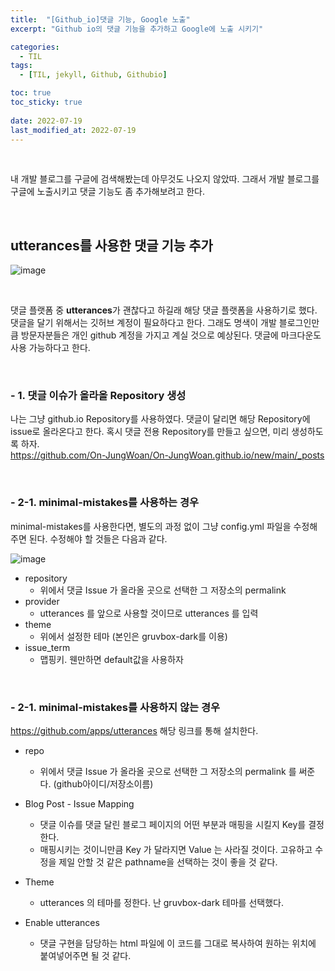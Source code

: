 ```yaml
---
title:  "[Github_io]댓글 기능, Google 노출"
excerpt: "Github io의 댓글 기능을 추가하고 Google에 노출 시키기"

categories:
  - TIL
tags:
  - [TIL, jekyll, Github, Githubio]

toc: true
toc_sticky: true
 
date: 2022-07-19
last_modified_at: 2022-07-19
---
```


<br>

내 개발 블로그를 구글에 검색해봤는데 아무것도 나오지 않았따. 
그래서 개발 블로그를 구글에 노출시키고 댓글 기능도 좀 추가해보려고 한다.

<br>

## utterances를 사용한 댓글 기능 추가
![image](https://user-images.githubusercontent.com/84084372/179539589-1b54e5a6-3441-4535-bf95-55389139ff76.png)

<br>

댓글 플랫폼 중 **utterances**가 괜찮다고 하길래 해당 댓글 플랫폼을 사용하기로 했다. 
댓글을 달기 위해서는 깃허브 계정이 필요하다고 한다. 
그래도 명색이 개발 블로그인만큼 방문자분들은 개인 github 계정을 가지고 계실 것으로 예상된다. 
댓글에 마크다운도 사용 가능하다고 한다.

<br>

### - **1. 댓글 이슈가 올라올 Repository 생성** <br>
나는 그냥 github.io Repository를 사용하였다. 
댓글이 달리면 해당 Repository에 issue로 올라온다고 한다. 
혹시 댓글 전용 Repository를 만들고 싶으면, 미리 생성하도록 하자. <br>
https://github.com/On-JungWoan/On-JungWoan.github.io/new/main/_posts

<br>


### - **2-1. minimal-mistakes를 사용하는 경우** <br>
minimal-mistakes를 사용한다면, 별도의 과정 없이 그냥 config.yml 파일을 수정해주면 된다. 
수정해야 할 것들은 다음과 같다. <br>

![image](https://user-images.githubusercontent.com/84084372/179542095-812671f7-5280-461a-9a7f-a34a51ba60a9.png) <br>

- repository
  - 위에서 댓글 Issue 가 올라올 곳으로 선택한 그 저장소의 permalink
- provider
  - utterances 를 앞으로 사용할 것이므로 utterances 를 입력
- theme
  - 위에서 설정한 테마 (본인은 gruvbox-dark를 이용)
- issue_term
  - 맵핑키. 웬만하면 default값을 사용하자

<br>

### - **2-1. minimal-mistakes를 사용하지 않는 경우** <br>
https://github.com/apps/utterances
해당 링크를 통해 설치한다.

- repo
  - 위에서 댓글 Issue 가 올라올 곳으로 선택한 그 저장소의 permalink 를 써준다. (github아이디/저장소이름)

- Blog Post - Issue Mapping
  - 댓글 이슈를 댓글 달린 블로그 페이지의 어떤 부분과 매핑을 시킬지 Key를 결정한다.
  - 매핑시키는 것이니만큼 Key 가 달라지면 Value 는 사라질 것이다. 고유하고 수정을 제일 안할 것 같은 pathname을 선택하는 것이 좋을 것 같다.

- Theme
  - utterances 의 테마를 정한다. 난 gruvbox-dark 테마를 선택했다.

- Enable utterances
  - 댓글 구현을 담당하는 html 파일에 이 코드를 그대로 복사하여 원하는 위치에 붙여넣어주면 될 것 같다.

